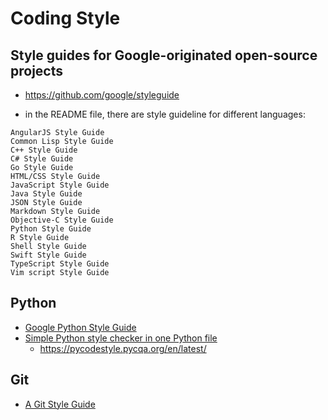 # Coding Style

## Style guides for Google-originated open-source projects

- https://github.com/google/styleguide

- in the README file, there are style guideline for different languages:
```
AngularJS Style Guide
Common Lisp Style Guide
C++ Style Guide
C# Style Guide
Go Style Guide
HTML/CSS Style Guide
JavaScript Style Guide
Java Style Guide
JSON Style Guide
Markdown Style Guide
Objective-C Style Guide
Python Style Guide
R Style Guide
Shell Style Guide
Swift Style Guide
TypeScript Style Guide
Vim script Style Guide
```
## Python 

- [Google Python Style Guide](https://google.github.io/styleguide/pyguide.html)
- [Simple Python style checker in one Python file](https://github.com/PyCQA/pycodestyle)
    - https://pycodestyle.pycqa.org/en/latest/

## Git

- [A Git Style Guide](https://github.com/agis/git-style-guide)
